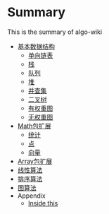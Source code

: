 # Summary

This is the summary of algo-wiki

<!--* [Overview](Home.md)-->
* [基本数据结构](type/index.md)
  * [单向链表](type/linkedlist.md)
  * [栈](type/stack.md)
  * [队列](type/queue.md)
  * [堆](type/heap.md)
  * [并查集](type/quickfind.md)
  * [二叉树](type/bst.md)
  * [有权重图](type/graph.md)
  * [无权重图](type/graphw.md)
* [Math包扩展](math/index.md)
  * [统计](math/stats.md)
  * [点](math/point.md)
  * [向量](math/vector.md)
* [Array包扩展](array/index.md)
* [线性算法](linear/index.md)
* [排序算法](sorting/index.md)
* [图算法](graph/index.md)
* Appendix
  * [Inside this](inside.md)

